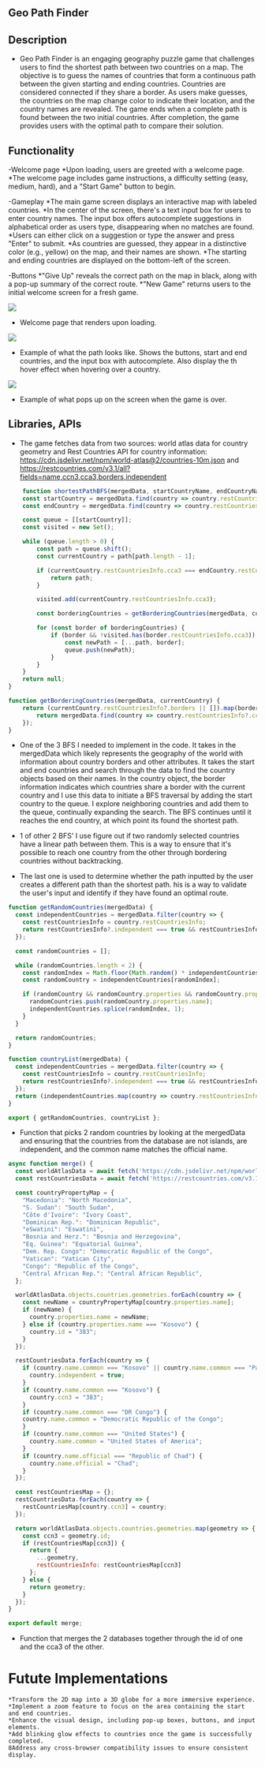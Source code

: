 ## Geo Path Finder

## Description

- Geo Path Finder is an engaging geography puzzle game that challenges users to find the shortest path between two countries on a map. The objective is to guess the names of countries that form a continuous path between the given starting and ending countries. Countries are considered connected if they share a border. As users make guesses, the countries on the map change color to indicate their location, and the country names are revealed. The game ends when a complete path is found between the two initial countries. After completion, the game provides users with the optimal path to compare their solution.

## Functionality

-Welcome page
    *Upon loading, users are greeted with a welcome page.
    *The welcome page includes game instructions, a difficulty setting (easy, medium, hard), and a "Start Game" button to begin.

-Gameplay
    *The main game screen displays an interactive map with labeled countries.
    *In the center of the screen, there's a text input box for users to enter country names. The input box offers autocomplete suggestions in alphabetical order as users type, disappearing when no matches are found.
    *Users can either click on a suggestion or type the answer and press "Enter" to submit.
    *As countries are guessed, they appear in a distinctive color (e.g., yellow) on the map, and their names are shown.
    *The starting and ending countries are displayed on the bottom-left of the screen.

-Buttons
    *"Give Up" reveals the correct path on the map in black, along with a pop-up summary of the correct route.
    *"New Game" returns users to the initial welcome screen for a fresh game.

![](./src/styles/welcome.png)
- Welcome page that renders upon loading.

![](./src/styles/correct_path.png)
- Example of what the path looks like. Shows the buttons, start and end countries, and the input box with autocomplete. Also display the th hover effect when hovering over a country.

![](./src/styles/congratulations.png)
- Example of what pops up on the screen when the game is over.

## Libraries, APIs

- The game fetches data from two sources: world atlas data for country geometry and Rest Countries API for country information: https://cdn.jsdelivr.net/npm/world-atlas@2/countries-10m.json and https://restcountries.com/v3.1/all?fields=name,ccn3,cca3,borders,independent


```js 
    function shortestPathBFS(mergedData, startCountryName, endCountryName) {
    const startCountry = mergedData.find(country => country.restCountriesInfo && (country.restCountriesInfo.name.common || country.restCountriesInfo.name.official) === startCountryName);
    const endCountry = mergedData.find(country => country.restCountriesInfo && (country.restCountriesInfo.name.common || country.restCountriesInfo.name.official) === endCountryName);

    const queue = [[startCountry]];
    const visited = new Set();

    while (queue.length > 0) {
        const path = queue.shift();
        const currentCountry = path[path.length - 1];

        if (currentCountry.restCountriesInfo.cca3 === endCountry.restCountriesInfo.cca3) {
            return path;
        }

        visited.add(currentCountry.restCountriesInfo.cca3);

        const borderingCountries = getBorderingCountries(mergedData, currentCountry);

        for (const border of borderingCountries) {
            if (border && !visited.has(border.restCountriesInfo.cca3)) {
                const newPath = [...path, border];
                queue.push(newPath);
            }
        }
    }
    return null;
}

function getBorderingCountries(mergedData, currentCountry) {
    return (currentCountry.restCountriesInfo?.borders || []).map(borderCca3 => {
        return mergedData.find(country => country.restCountriesInfo?.cca3 === borderCca3);
    });
}
```
- One of the 3 BFS I needed to implement in the code. It takes in the mergedData which likely represents the geography of the world with information about country borders and other attributes. It takes the start and end countries and search through the data to find the country objects based on their names. In the country object, the border information indicates which countries share a border with the current country and I use this data to initiate a BFS traversal by adding the start country to the queue. I explore neighboring countries and add them to the queue, continually expanding the search. The BFS continues until it reaches the end country, at which point its found the shortest path.

- 1 of other 2 BFS' I use figure out if two randomly selected countries have a linear path between them. This is a way to ensure that it's possible to reach one country from the other through bordering countries without backtracking.

- The last one is used to determine whether the path inputted by the user creates a different path than the shortest path. his is a way to validate the user's input and identify if they have found an optimal route.

```js
function getRandomCountries(mergedData) {
  const independentCountries = mergedData.filter(country => {
    const restCountriesInfo = country.restCountriesInfo;
    return restCountriesInfo?.independent === true && restCountriesInfo.borders.length > 0;
  });

  const randomCountries = [];

  while (randomCountries.length < 2) {
    const randomIndex = Math.floor(Math.random() * independentCountries.length);
    const randomCountry = independentCountries[randomIndex];

    if (randomCountry && randomCountry.properties && randomCountry.properties.name) {
      randomCountries.push(randomCountry.properties.name);
      independentCountries.splice(randomIndex, 1);
    }
  }

  return randomCountries;
}

function countryList(mergedData) {
  const independentCountries = mergedData.filter(country => {
    const restCountriesInfo = country.restCountriesInfo;
    return restCountriesInfo?.independent === true && restCountriesInfo.borders.length > 0;
  });
  return (independentCountries.map(country => country.restCountriesInfo.name.common));
}

export { getRandomCountries, countryList };
```
- Function that picks 2 random countries by looking at the mergedData and ensuring that the countries from the database are not islands, are independent, and the common name matches the official name.

```js
async function merge() {
  const worldAtlasData = await fetch('https://cdn.jsdelivr.net/npm/world-atlas@2/countries-10m.json').then(res => res.json());
  const restCountriesData = await fetch('https://restcountries.com/v3.1/all?fields=name,ccn3,cca3,borders,independent').then(res => res.json());

  const countryPropertyMap = {
    "Macedonia": "North Macedonia",
    "S. Sudan": "South Sudan",
    "Côte d'Ivoire": "Ivory Coast",
    "Dominican Rep.": "Dominican Republic",
    "eSwatini": "Eswatini",
    "Bosnia and Herz.": "Bosnia and Herzegovina",
    "Eq. Guinea": "Equatorial Guinea",
    "Dem. Rep. Congo": "Democratic Republic of the Congo",
    "Vatican": "Vatican City",
    "Congo": "Republic of the Congo",
    "Central African Rep.": "Central African Republic",
  };

  worldAtlasData.objects.countries.geometries.forEach(country => {
    const newName = countryPropertyMap[country.properties.name];
    if (newName) {
      country.properties.name = newName;
    } else if (country.properties.name === "Kosovo") {
      country.id = "383";
    }
  });

  restCountriesData.forEach(country => {
    if (country.name.common === "Kosovo" || country.name.common === "Palestine" || country.name.common === "Taiwan" || country.name.common === "Zambia") {
      country.independent = true;
    }
    if (country.name.common === "Kosovo") {
      country.ccn3 = "383";
    }
    if (country.name.common === "DR Congo") {
    country.name.common = "Democratic Republic of the Congo"; 
    }
    if (country.name.common === "United States") {
      country.name.common = "United States of America"; 
    }
    if (country.name.official === "Republic of Chad") {
      country.name.official = "Chad"; 
    }
  });

  const restCountriesMap = {};
  restCountriesData.forEach(country => {
    restCountriesMap[country.ccn3] = country;
  });

  return worldAtlasData.objects.countries.geometries.map(geometry => {
    const ccn3 = geometry.id;
    if (restCountriesMap[ccn3]) {
      return {
        ...geometry,
        restCountriesInfo: restCountriesMap[ccn3]
      };
    } else {
      return geometry;
    }
  });
}

export default merge;
```
- Function that merges the 2 databases together through the id of one and the cca3 of the other.

# Futute Implementations

    *Transform the 2D map into a 3D globe for a more immersive experience.
    *Implement a zoom feature to focus on the area containing the start and end countries.
    *Enhance the visual design, including pop-up boxes, buttons, and input elements.
    *Add blinking glow effects to countries once the game is successfully completed.
    8Address any cross-browser compatibility issues to ensure consistent display.